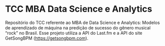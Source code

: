 # TCC MBA Data Science e Analytics
Repositório do TCC referente ao MBA de Data Science e Analytics: Modelos de aprendizado de máquina na predição de sucesso do gênero musical “rock” no Brasil.
Esse projeto utiliza a API do Last.fm e a API do site GetSongBPM (https://getsongbpm.com).
